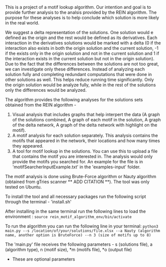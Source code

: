 This is a project of a motif lookup algorithm.
Our intention and goal is to provide further analysis to the analsis provided by the REIN algorithm.
The purpose for these analyses is to help conclude which solution is more likely in the real world.

We suggest a delta representation of the solutions. One solution would e defined as the origin and the rest would be defined as its derivatives. Each interaction in the derivatives solutions would be marked with a delta (0 if the interaction also exists in both the origin solution and the current solution, -1 if the exists only in the origin solution and not in the current solution and 1 if the interaction exists in the current solution but not in the origin solution). Due to the fact that the differences between the solutions are not too great, we can investigate only these differences. Instead of analyzing each solution fully and completing redundant computations that were done in other solutions as well. This helps reduce running time significantly. Only the origin solution would be analyze fully, while in the rest of the solutions only the differences would be analyzed. 

The algorithm provides the following analyses for the solutions sets obtained from the REIN algorithm - 
1. Visual analysis that includes graphs that help interpert the data (A graph of the solutions combined, A graph of each motif in the solution, A graph of the delta network, A graph of the delta network with highlight on the motif). 
2. A motif analysis for each solution separately. This analysis contains the motifs that appeared in the network, their locations and how many times they appeared.
3. A tool for motif lookup in the solutions. You can use this to upload a file that contains the motif you are interested in. The analysis would only provide the motifs you searched for. An example for the file is in 'motifSearcherInputExample.txt' in the 'examples-input' folder.

The motif analysis is done using Brute-Force algorithm or Nauty algorithm (obtained from gTries scanner ** ADD CITATION **).
The tool was only tested on Ubuntu.

To install the tool and all necessary packages run the following script through the terminal - 'install.sh'

After installing in the same terminal run the following lines to load the environment :
```source rein_motif_algorithm_env/bin/activate```

To run the algorithm you can run the following line in your terminal:
```python3 main.py --s /location/of/your/solutions/file.xlsx --a Nauty (algorithm name, another option is BruteForce) --n 3 (size of motifs up to 8)```

The 'main.py' file receives the following parameters - s (solutions file), a (algorithm type), n (motif size), *m (motifs file), *o (output file)
* These are optional parameters




